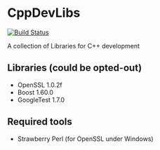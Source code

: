 # CppDevLibs

[![Build Status](https://travis-ci.org/madduci/CppDevLibs.svg?branch=master)](https://travis-ci.org/madduci/CppDevLibs)

A collection of Libraries for C++ development

## Libraries (could be opted-out)

* OpenSSL 1.0.2f
* Boost 1.60.0
* GoogleTest 1.7.0

## Required tools

* Strawberry Perl (for OpenSSL under Windows)
